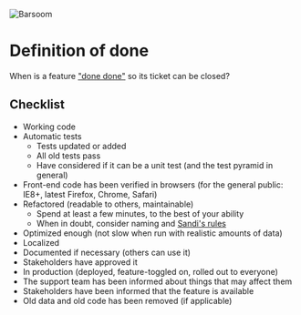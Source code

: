 ![Barsoom](http://barsoom.se/barsoom.png)

# Definition of done

When is a feature ["done done"](http://chrislema.com/what-is-done-done/) so its ticket can be closed?

## Checklist

* Working code
* Automatic tests
  * Tests updated or added
  * All old tests pass
  * Have considered if it can be a unit test (and the test pyramid in general)
* Front-end code has been verified in browsers (for the general public: IE8+, latest Firefox, Chrome, Safari)
* Refactored (readable to others, maintainable)
  * Spend at least a few minutes, to the best of your ability
  * When in doubt, consider naming and [Sandi's rules](https://gist.github.com/henrik/4509394)
* Optimized enough (not slow when run with realistic amounts of data)
* Localized
* Documented if necessary (others can use it)
* Stakeholders have approved it
* In production (deployed, feature-toggled on, rolled out to everyone)
* The support team has been informed about things that may affect them
* Stakeholders have been informed that the feature is available
* Old data and old code has been removed (if applicable)
